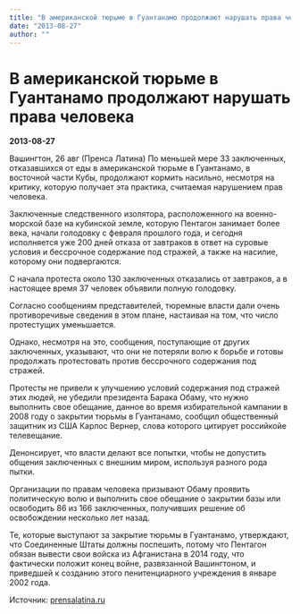 ```yaml
---
title: "В американской тюрьме в Гуантанамо продолжают нарушать права человека"
date: "2013-08-27"
author: ""
---
```


# В американской тюрьме в Гуантанамо продолжают нарушать права человека

**2013-08-27** 

Вашингтон, 26 авг (Пренса Латина) По меньшей мере 33 заключенных, отказавшихся от еды в американской тюрьме в Гуантанамо, в восточной части Кубы, продолжают кормить насильно, несмотря на критику, которую получает эта практика, считаемая нарушением прав человека.

Заключенные следственного изолятора, расположенного на военно-морской базе на кубинской земле, которую Пентагон занимает более века, начали голодовку с февраля прошлого года, и сегодня исполняется уже 200 дней отказа от завтраков в ответ на суровые условия и бессрочное содержание под стражей, а также на насилие, которому они подвергаются.

С начала протеста около 130 заключенных отказались от завтраков, а в настоящее время 37 человек объявили полную голодовку.

Согласно сообщениям представителей, тюремные власти дали очень противоречивые сведения в этом плане, настаивая на том, что число протестущих уменьшается.

Однако, несмотря на это, сообщения, поступающие от других заключенных, указывают, что они не потеряли волю к борьбе и готовы продолжать протестовать против бессрочного содержания под стражей.

Протесты не привели к улучшению условий содержания под стражей этих людей, не убедили президента Барака Обаму, что нужно выполнить свое обещание, данное во время избирательной кампании в 2008 году о закрытии тюрьмы в Гуантанамо, сообщил общественный защитник из США Карлос Вернер, слова которого цитирует российкойе телевещание.

Денонсирует, что власти делают все попытки, чтобы не допустить общения заключенных с внешним миром, используя разного рода пытки.

Организации по правам человека призывают Обаму проявить политическую волю и выполнить свое обещание о закрытии базы или освободить 86 из 166 заключенных, получивших решение об освобождении несколько лет назад.

Те, которые выступают за закрытие тюрьмы в Гуантанамо, утверждают, что Соединенные Штаты должны поспешить, потому что Пентагон обязан вывести свои войска из Афганистана в 2014 году, что фактически положит конец войне, развязанной Вашингтоном, и приведшей к созданию этого пенитенциарного учреждения в январе 2002 года.

Источник: [prensalatina.ru](http://www.prensalatina.ru/index.php?option=com_content&view=article&id=40451:2013-08-26-13-55-10&opcion=pl-ver-noticia&catid=21&Itemid=101)